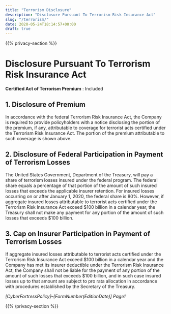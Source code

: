 ```yaml
---
title: "Terrorism Disclosure"
description: "Disclosure Pursuant To Terrorism Risk Insurance Act"
slug: "/terrorism/"
date: 2020-05-24T18:14:57+00:00
draft: true
---
```

{{% privacy-section %}}

# **Disclosure Pursuant To Terrorism Risk Insurance Act**

**Certified Act of Terrorism Premium** : Included

## **1. Disclosure of Premium**

In accordance with the federal Terrorism Risk Insurance Act, the Company is required to provide policyholders with a notice disclosing the portion of the premium, if any, attributable to coverage for terrorist acts certified under the Terrorism Risk Insurance Act. The portion of the premium attributable to such coverage is shown above.

## **2. Disclosure of Federal Participation in Payment of Terrorism Losses**

The United States Government, Department of the Treasury, will pay a share of terrorism losses insured under the federal program. The federal share equals a percentage of that portion of the amount of such insured losses that exceeds the applicable insurer retention. For insured losses occurring on or after January 1, 2020, the federal share is 80%. However, if aggregate insured losses attributable to terrorist acts certified under the Terrorism Risk Insurance Act exceed $100 billion in a calendar year, the Treasury shall not make any payment for any portion of the amount of such losses that exceeds $100 billion.

## **3. Cap on Insurer Participation in Payment of Terrorism Losses**

If aggregate insured losses attributable to terrorist acts certified under the Terrorism Risk Insurance Act exceed $100 billion in a calendar year and the Company has met its insurer deductible under the Terrorism Risk Insurance Act, the Company shall not be liable for the payment of any portion of the amount of such losses that exceeds $100 billion, and in such case insured losses up to that amount are subject to pro rata allocation in accordance with procedures established by the Secretary of the Treasury.

_[CyberFortressPolicy]–[FormNumber(EditionDate)] Page1_

{{% /privacy-section %}}
